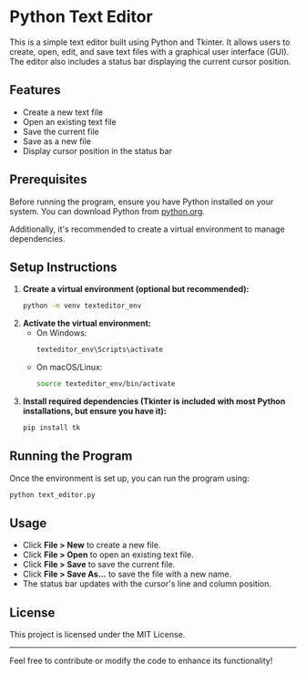 # Python Text Editor

This is a simple text editor built using Python and Tkinter. It allows users to create, open, edit, and save text files with a graphical user interface (GUI). The editor also includes a status bar displaying the current cursor position.

## Features
- Create a new text file
- Open an existing text file
- Save the current file
- Save as a new file
- Display cursor position in the status bar

## Prerequisites
Before running the program, ensure you have Python installed on your system. You can download Python from [python.org](https://www.python.org/downloads/).

Additionally, it's recommended to create a virtual environment to manage dependencies.

## Setup Instructions

1. **Create a virtual environment (optional but recommended):**
   ```sh
   python -m venv texteditor_env
   ```
2. **Activate the virtual environment:**
   - On Windows:
     ```sh
     texteditor_env\Scripts\activate
     ```
   - On macOS/Linux:
     ```sh
     source texteditor_env/bin/activate
     ```
3. **Install required dependencies (Tkinter is included with most Python installations, but ensure you have it):**
   ```sh
   pip install tk
   ```

## Running the Program
Once the environment is set up, you can run the program using:

```sh
python text_editor.py
```

## Usage
- Click **File > New** to create a new file.
- Click **File > Open** to open an existing text file.
- Click **File > Save** to save the current file.
- Click **File > Save As...** to save the file with a new name.
- The status bar updates with the cursor's line and column position.

## License
This project is licensed under the MIT License.

---
Feel free to contribute or modify the code to enhance its functionality!

